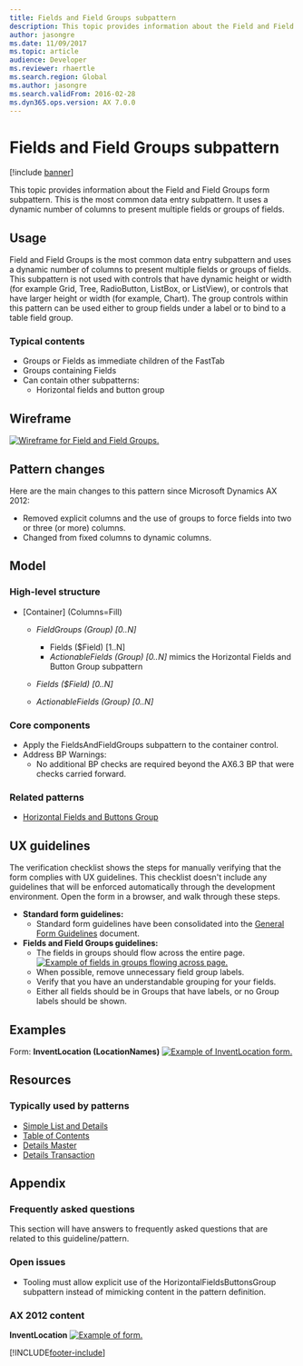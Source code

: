 ```yaml
---
title: Fields and Field Groups subpattern
description: This topic provides information about the Field and Field Groups form subpattern.
author: jasongre
ms.date: 11/09/2017
ms.topic: article
audience: Developer
ms.reviewer: rhaertle
ms.search.region: Global
ms.author: jasongre
ms.search.validFrom: 2016-02-28
ms.dyn365.ops.version: AX 7.0.0
---
```


# Fields and Field Groups subpattern

[!include [banner](../includes/banner.md)]

This topic provides information about the Field and Field Groups form subpattern. This is the most common data entry subpattern. It uses a dynamic number of columns to present multiple fields or groups of fields.

## Usage

Field and Field Groups is the most common data entry subpattern and uses a dynamic number of columns to present multiple fields or groups of fields. This subpattern is not used with controls that have dynamic height or width (for example Grid, Tree, RadioButton, ListBox, or ListView), or controls that have larger height or width (for example, Chart). The group controls within this pattern can be used either to group fields under a label or to bind to a table field group.

### Typical contents

-   Groups or Fields as immediate children of the FastTab
-   Groups containing Fields
-   Can contain other subpatterns:
    -   Horizontal fields and button group

## Wireframe
[![Wireframe for Field and Field Groups.](./media/fieldsfieldgroups1.png)](./media/fieldsfieldgroups1.png)

## Pattern changes
Here are the main changes to this pattern since Microsoft Dynamics AX 2012:

-   Removed explicit columns and the use of groups to force fields into two or three (or more) columns.
-   Changed from fixed columns to dynamic columns.

## Model
### High-level structure

- \[Container\] (Columns=Fill)

    - *FieldGroups (Group) \[0..N\]*

        - Fields ($Field) \[1..N\]
        - *ActionableFields (Group) \[0..N\]* mimics the Horizontal Fields and Button Group subpattern

    - *Fields ($Field) \[0..N\]*
    - *ActionableFields (Group) \[0..N\]*

### Core components

-   Apply the FieldsAndFieldGroups subpattern to the container control.
-   Address BP Warnings:
    -   No additional BP checks are required beyond the AX6.3 BP that were checks carried forward.

### Related patterns

-   [Horizontal Fields and Buttons Group](horizontal-fields-buttons-group-subpattern.md)

## UX guidelines
The verification checklist shows the steps for manually verifying that the form complies with UX guidelines. This checklist doesn't include any guidelines that will be enforced automatically through the development environment. Open the form in a browser, and walk through these steps.

-   **Standard form guidelines:**
    -   Standard form guidelines have been consolidated into the [General Form Guidelines](general-form-guidelines.md) document.
-   **Fields and Field Groups guidelines:**
    -   The fields in groups should flow across the entire page. [![Example of fields in groups flowing across page.](./media/fieldsfieldgroups2.png)](./media/fieldsfieldgroups2.png)
    -   When possible, remove unnecessary field group labels.
    -   Verify that you have an understandable grouping for your fields.
    -   Either all fields should be in Groups that have labels, or no Group labels should be shown.

## Examples
Form: **InventLocation (LocationNames)** [![Example of InventLocation form.](./media/fieldsfieldgroups3.png)](./media/fieldsfieldgroups3.png)

## Resources
### Typically used by patterns

-   [Simple List and Details](simple-list-details-form-pattern.md)
-   [Table of Contents](table-of-contents-form-pattern.md)
-   [Details Master](details-master-form-pattern.md)
-   [Details Transaction](details-transaction-form-pattern.md)

## Appendix
### Frequently asked questions

This section will have answers to frequently asked questions that are related to this guideline/pattern.

### Open issues

-   Tooling must allow explicit use of the HorizontalFieldsButtonsGroup subpattern instead of mimicking content in the pattern definition.

### AX 2012 content

**InventLocation** [![Example of form.](./media/fieldsfieldgroups4.png)](./media/fieldsfieldgroups4.png)


[!INCLUDE[footer-include](../../../includes/footer-banner.md)]